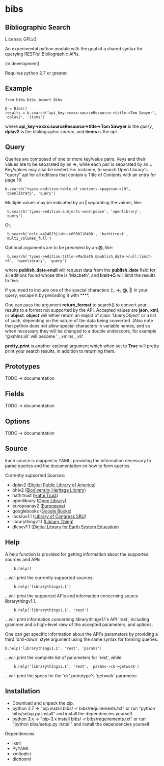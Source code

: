 bibs
====
Bibliographic Search
------------
License: GPLv3

An experimental python module with the goal of a shared syntax for querying RESTful Bibliographic APIs.

(in development)

Requires python 2.7 or greater.

Example
-----

	from bibs.bibs import Bibs

	b = Bibs()
	results = b.search("api_key->xxxx:sourceResource->title->Tom Sawyer", 'dplav2', 'items')

where **api_key->xxxx:sourceResource->title->Tom Sawyer** is the *query*, **dplav2** is the bibliographic *source*, and **items** is the *api*. 


Query
-----

Queries are composed of one or more key/value pairs. Keys and their values are to be separated by an **->**, while each pair is separated by an **:**. Key/values may also be nested. For instance, to search Open Library's "query" api for all editions that contain a Title of Contents with an entry for page 19:

	b.search("types->edition:table_of_contents->pagenum->19", 'openlibrary', 'query') 

Multiple values may be indicated by an **|** separating the values, like:

	 b.search('types->edition:subjects->war|peace', 'openlibrary', 'query')

Or,

	 b.search('oclc->424023|isbn->0030110408', 'hathitrust', 'multi_volumes_full')


Optional arguments are to be preceded by an **@**, like:

	 b.search('types->edition:title->Macbeth @publish_date->null:limit->5', 'openlibrary', 'query')

where **publish_date->null** will request data from the **publish_date** field for all editions found whose title is 'Macbeth', and **limit->5** will limit the results to five.  

If you need to include one of the special characters (**:**, **->**, **@**, **|**) in your query, escape it by preceding it with **\**.


One can pass the argument **return_format** to search() to convert your results to a format not supported by the API. Accepted values are **json**, **xml**, or **object**. **object** will either return an object of class 'QueryObject' or a list of such, depending on the nature of the data being converted. (Also note that python does not allow special characters in variable names, and so when necessary they will be changed to a double underscore, for example '@xmlns:xli' will become '__xmlns__xli'. 

**pretty_print** is another optional argument which when set to **True** will pretty print your search results, in addition to returning them.


<h2>Prototypes</h2>
TODO -> documentation


<h2>Fields</h2>
TODO -> documentation


<h2>Options</h2>
TODO -> documentation


Source
-----

Each source is mapped in YAML, providing the information necessary to parse queries and the documentation on how to form queries. 


Currently supported Sources:

- dplav2           (<a href='http://dp.la'>Digital Public Library of America</a>)
- bhlv2            (<a href='http://biodiversityheritagelibrary.org'>Biodiversity Heritage Library</a>)
- hathitrust       (<a href='http://hathitrust.org'>Hathi Trust</a>)
- openlibrary      (<a href='http://openlibrary.org'>Open Library</a>)
- europeanav2      (<a href='http://europeana.eu'>Europeana</a>)
- googlebooks      (<a href='http://books.google.com'>Google Books</a>)
- locsruv1.1       (<a href='http://loc.gov/standards/sru'>Library of Congress SRU</a>)
- librarythingv1.1 (<a href='http://www.librarything.com'>Library Thing</a>)
- dlesev1.1        (<a href='http://www.dlese.org'>Digital Library for Earth System Education</a>)


Help
-----

A help function is provided for getting information about the supported sources and APIs.

       	b.help()

...will print the currently supported sources.

     	b.help('librarythingv1.1')

...will print the supported APIs and information concerning source librarythingv1.1.

     	b.help('librarythingv1.1', 'rest')

...will print information concerning librarythingv1.1's API 'rest', including grammer and a high-level view of the accepted parameters, and options. 

One can get specific information about the API's parameters by providing a third 'drill-down' style argument using the same syntax for forming queries:
    
	b.help('librarythingv1.1', 'rest', 'params')

...will print the complete list of parameters for 'rest', while

     	b.help('librarythingv1.1', 'rest', 'params->ck->getwork')

...will print the specs for the 'ck' prototype's 'getwork' parameter.


Installation
-----

- Download and unpack the zip.
- python 2.7 -> "pip install bibs/ -r bibs/requirements.txt" or run "python bibs/setup.py install" and install the dependencies yourself.
- python 3.x  -> "pip-3.x install bibs/ -r bibs/requirements.txt" or run "python bibs/setup.py install" and install the dependencies yourself.

Dependencies
- lxml
- PyYAML
- xmltodict
- dicttoxml
